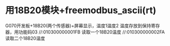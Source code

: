 #       用18B20模块+freemodbus_ascii(rt)

####                                                                

G070开发板+18B20(两个传感器)+屏幕显示，温度1温度2
温度存放到保持寄存器，用功能码03 
//:010300000001FB	读取一个18B20温度
//:010300000002FA	读取二个18B20温度


